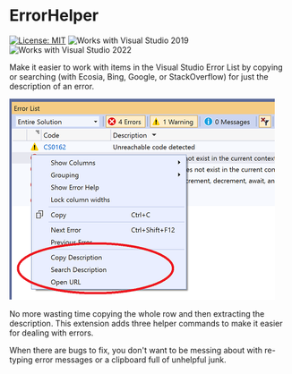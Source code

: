 # ErrorHelper

[![License: MIT](https://img.shields.io/badge/License-MIT-green.svg)](LICENSE)
![Works with Visual Studio 2019](https://img.shields.io/static/v1.svg?label=VS&message=2019&color=A853C7)
![Works with Visual Studio 2022](https://img.shields.io/static/v1.svg?label=VS&message=2022&color=A853C7)

Make it easier to work with items in the Visual Studio Error List by copying or searching (with Ecosia, Bing, Google, or StackOverflow) for just the description of an error.

![screenshot showing context menu options](./assets/screenshot.png)

No more wasting time copying the whole row and then extracting the description. This extension adds three helper commands to make it easier for dealing with errors.

When there are bugs to fix, you don't want to be messing about with re-typing error messages or a clipboard full of unhelpful junk.

